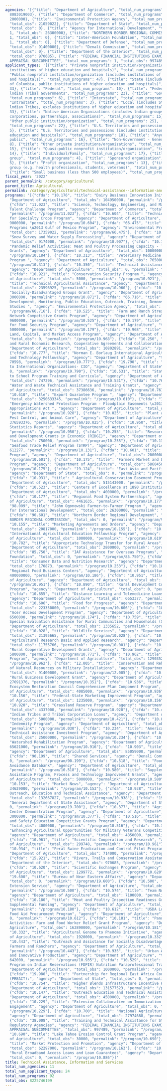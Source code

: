 ```yaml
---
agencies: '[{"title": "Department of Agriculture", "total_num_programs": 77, "total_obs":
  8083019003}, {"title": "Department of Commerce", "total_num_programs": 1, "total_obs":
  2000000}, {"title": "Environmental Protection Agency", "total_num_programs": 2,
  "total_obs": 21059022}, {"title": "Department of State", "total_num_programs": 5,
  "total_obs": 0}, {"title": "Agency for International Development", "total_num_programs":
  1, "total_obs": 26300000}, {"title": "NORTHERN BORDER REGIONAL COMMISSION", "total_num_programs":
  1, "total_obs": 0}, {"title": "Inter-American Foundation", "total_num_programs":
  1, "total_obs": 0}, {"title": "Department of Defense", "total_num_programs": 1,
  "total_obs": 91400000}, {"title": "Denali Commission", "total_num_programs": 1,
  "total_obs": 0}, {"title": "Department of the Interior", "total_num_programs": 1,
  "total_obs": 970685}, {"title": "FEDERAL FINANCIAL INSTITUTIONS EXAMINATION COUNCIL
  APPRAISAL SUBCOMMITTEE", "total_num_programs": 1, "total_obs": 997489}]'
applicant_types: '[{"title": "Private nonprofit institution/organization (includes
  institutions of higher education and hospitals)", "total_num_programs": 42}, {"title":
  "Public nonprofit institution/organization (includes institutions of higher education
  and hospitals)", "total_num_programs": 47}, {"title": "State (includes District
  of Columbia, public institutions of higher education and hospitals)", "total_num_programs":
  33}, {"title": "Federal", "total_num_programs": 10}, {"title": "Federally Recognized
  lndian Tribal Governments", "total_num_programs": 23}, {"title": "Government - General",
  "total_num_programs": 6}, {"title": "Interstate", "total_num_programs": 5}, {"title":
  "Intrastate", "total_num_programs": 3}, {"title": "Local (includes State-designated
  lndian Tribes, excludes institutions of higher education and hospitals", "total_num_programs":
  33}, {"title": "Native American Organizations (includes lndian groups, cooperatives,
  corporations, partnerships, associations)", "total_num_programs": 15}, {"title":
  "Other public institution/organization", "total_num_programs": 25}, {"title": "State",
  "total_num_programs": 22}, {"title": "U.S. Territories and possessions", "total_num_programs":
  5}, {"title": "U.S. Territories and possessions (includes institutions of higher
  education and hospitals)", "total_num_programs": 18}, {"title": "Anyone/general
  public", "total_num_programs": 16}, {"title": "Non-Government - General", "total_num_programs":
  8}, {"title": "Other private institutions/organizations", "total_num_programs":
  15}, {"title": "Quasi-public nonprofit institution/organization", "total_num_programs":
  14}, {"title": "Individual/Family", "total_num_programs": 17}, {"title": "Minority
  group", "total_num_programs": 4}, {"title": "Sponsored organization", "total_num_programs":
  5}, {"title": "Profit organization", "total_num_programs": 13}, {"title": "Specialized
  group (e.g. health professionals, students, veterans)", "total_num_programs": 9},
  {"title": "Small business (less than 500 employees)", "total_num_programs": 5}]'
fiscal_year: '2022'
parent_permalink: /category/agricultural
parent_title: Agricultural
permalink: /category/agricultural/technical-assistance--information-and-services
programs: '[{"cfda": "10.176", "title": "Dairy Business Innovation Initiatives", "agency":
  "Department of Agriculture", "total_obs": 104950000, "permalink": "/program/10.176"},
  {"cfda": "11.023", "title": "Science, Technology, Engineering, and Mathematics (STEM)
  Talent Challenge Program", "agency": "Department of Commerce", "total_obs": 2000000,
  "permalink": "/program/11.023"}, {"cfda": "10.604", "title": "Technical Assistance
  for Specialty Crops Program", "agency": "Department of Agriculture", "total_obs":
  9000000, "permalink": "/program/10.604"}, {"cfda": "66.475", "title": "Geographic
  Programs \u2013 Gulf of Mexico Program", "agency": "Environmental Protection Agency",
  "total_obs": 17359022, "permalink": "/program/66.475"}, {"cfda": "10.907", "title":
  "Snow Survey and Water Supply Forecasting", "agency": "Department of Agriculture",
  "total_obs": 9174000, "permalink": "/program/10.907"}, {"cfda": "10.184", "title":
  "Pandemic Relief Activities: Meat and Poultry Processing Capacity - Technical Assistance
  Grants", "agency": "Department of Agriculture", "total_obs": 10000000, "permalink":
  "/program/10.184"}, {"cfda": "10.313", "title": "Veterinary Medicine Loan Repayment
  Program ", "agency": "Department of Agriculture", "total_obs": 7650000, "permalink":
  "/program/10.313"}, {"cfda": "10.350", "title": "Technical Assistance to Cooperatives",
  "agency": "Department of Agriculture", "total_obs": 0, "permalink": "/program/10.350"},
  {"cfda": "10.921", "title": "Conservation Security Program ", "agency": "Department
  of Agriculture", "total_obs": 5000, "permalink": "/program/10.921"}, {"cfda": "10.960",
  "title": "Technical Agricultural Assistance", "agency": "Department of Agriculture",
  "total_obs": 23596925, "permalink": "/program/10.960"}, {"cfda": "10.871", "title":
  "Socially-Disadvantaged Groups Grant", "agency": "Department of Agriculture", "total_obs":
  3000000, "permalink": "/program/10.871"}, {"cfda": "66.716", "title": "Research,
  Development, Monitoring, Public Education, Outreach, Training, Demonstrations, and
  Studies ", "agency": "Environmental Protection Agency", "total_obs": 3700000, "permalink":
  "/program/66.716"}, {"cfda": "10.525", "title": "Farm and Ranch Stress Assistance
  Network Competitive Grants Program", "agency": "Department of Agriculture", "total_obs":
  9600000, "permalink": "/program/10.525"}, {"cfda": "10.179", "title": "Micro-Grants
  for Food Security Program", "agency": "Department of Agriculture", "total_obs":
  5000000, "permalink": "/program/10.179"}, {"cfda": "10.968", "title": "Increasing
  Land, Capital, and Market Access Program", "agency": "Department of Agriculture",
  "total_obs": 0, "permalink": "/program/10.968"}, {"cfda": "10.250", "title": "Agricultural
  and Rural Economic Research, Cooperative Agreements and Collaborations", "agency":
  "Department of Agriculture", "total_obs": 10802891, "permalink": "/program/10.250"},
  {"cfda": "10.777", "title": "Norman E. Borlaug International Agricultural Science
  and Technology Fellowship", "agency": "Department of Agriculture", "total_obs":
  70598, "permalink": "/program/10.777"}, {"cfda": "19.790", "title": "Contributions
  to International Organizations- CIO", "agency": "Department of State", "total_obs":
  0, "permalink": "/program/19.790"}, {"cfda": "10.531", "title": "State Agency: Farm
  to School Program Training and Curricula", "agency": "Department of Agriculture",
  "total_obs": 747296, "permalink": "/program/10.531"}, {"cfda": "10.761", "title":
  "Water and Waste Technical Assistance and Training Grants", "agency": "Department
  of Agriculture", "total_obs": 37386636, "permalink": "/program/10.761"}, {"cfda":
  "10.610", "title": "Export Guarantee Program ", "agency": "Department of Agriculture",
  "total_obs": 3250633345, "permalink": "/program/10.610"}, {"cfda": "10.928", "title":
  "Emergency Watershed Protection Program - Floodplain Easements \u2013 Disaster Relief
  Appropriations Act ", "agency": "Department of Agriculture", "total_obs": 1285405000,
  "permalink": "/program/10.928"}, {"cfda": "10.025", "title": "Plant and Animal Disease,
  Pest Control, and Animal Care", "agency": "Department of Agriculture", "total_obs":
  376593376, "permalink": "/program/10.025"}, {"cfda": "10.950", "title": "Agricultural
  Statistics Reports", "agency": "Department of Agriculture", "total_obs": 200077000,
  "permalink": "/program/10.950"}, {"cfda": "10.255", "title": "Research Innovation
  and Development Grants in Economic (RIDGE)", "agency": "Department of Agriculture",
  "total_obs": 750000, "permalink": "/program/10.255"}, {"cfda": "10.131", "title":
  "Seafood Trade Relief Program (STRP)", "agency": "Department of Agriculture", "total_obs":
  612277, "permalink": "/program/10.131"}, {"cfda": "10.601", "title": "Market Access
  Program", "agency": "Department of Agriculture", "total_obs": 200000000, "permalink":
  "/program/10.601"}, {"cfda": "10.175", "title": "Farmers Market and Local Food Promotion
  Program", "agency": "Department of Agriculture", "total_obs": 58604500, "permalink":
  "/program/10.175"}, {"cfda": "19.124", "title": "East Asia and Pacific Grants Program",
  "agency": "Department of State", "total_obs": 0, "permalink": "/program/19.124"},
  {"cfda": "10.931", "title": " Agricultural Conservation Easement Program ", "agency":
  "Department of Agriculture", "total_obs": 515143000, "permalink": "/program/10.931"},
  {"cfda": "10.523", "title": "Centers of Excellence at 1890 Institutions", "agency":
  "Department of Agriculture", "total_obs": 4000000, "permalink": "/program/10.523"},
  {"cfda": "10.177", "title": "Regional Food System Partnerships", "agency": "Department
  of Agriculture", "total_obs": 4461635, "permalink": "/program/10.177"}, {"cfda":
  "98.009", "title": "John Ogonowski Farmer-to-Farmer Program ", "agency": "Agency
  for International Development", "total_obs": 26300000, "permalink": "/program/98.009"},
  {"cfda": "90.601", "title": "Northern Border Regional Development", "agency": "NORTHERN
  BORDER REGIONAL COMMISSION", "total_obs": 0, "permalink": "/program/90.601"}, {"cfda":
  "10.155", "title": "Marketing Agreements and Orders", "agency": "Department of Agriculture",
  "total_obs": 20817000, "permalink": "/program/10.155"}, {"cfda": "10.619", "title":
  "International Agricultural Education Fellowship Program", "agency": "Department
  of Agriculture", "total_obs": 1000000, "permalink": "/program/10.619"}, {"cfda":
  "10.782", "title": "Appropriate Technology Transfer for Rural Areas", "agency":
  "Department of Agriculture", "total_obs": 2800000, "permalink": "/program/10.782"},
  {"cfda": "85.750", "title": "IAF Assistance for Overseas Programs", "agency": "Inter-American
  Foundation", "total_obs": 0, "permalink": "/program/85.750"}, {"cfda": "10.253",
  "title": "Consumer Data and Nutrition Research", "agency": "Department of Agriculture",
  "total_obs": 170873, "permalink": "/program/10.253"}, {"cfda": "10.186", "title":
  "Regional Food Business Centers", "agency": "Department of Agriculture", "total_obs":
  400000000, "permalink": "/program/10.186"}, {"cfda": "10.951", "title": "Census
  of Agriculture", "agency": "Department of Agriculture", "total_obs": 25699000, "permalink":
  "/program/10.951"}, {"cfda": "10.890", "title": "Rural Development Cooperative Agreement
  Program", "agency": "Department of Agriculture", "total_obs": 0, "permalink": "/program/10.890"},
  {"cfda": "10.855", "title": "Distance Learning and Telemedicine Loans and Grants",
  "agency": "Department of Agriculture", "total_obs": 6653377, "permalink": "/program/10.855"},
  {"cfda": "10.606", "title": "Food for Progress", "agency": "Department of Agriculture",
  "total_obs": 223350000, "permalink": "/program/10.606"}, {"cfda": "10.174", "title":
  "Acer Access Development Program", "agency": "Department of Agriculture", "total_obs":
  6500000, "permalink": "/program/10.174"}, {"cfda": "10.759", "title": "Part 1774
  Special Evaluation Assistance for Rural Communities and Households (SEARCH)", "agency":
  "Department of Agriculture", "total_obs": 1335652, "permalink": "/program/10.759"},
  {"cfda": "10.028", "title": "Wildlife Services", "agency": "Department of Agriculture",
  "total_obs": 21395665, "permalink": "/program/10.028"}, {"cfda": "10.001", "title":
  "Agricultural Research Basic and Applied Research", "agency": "Department of Agriculture",
  "total_obs": 11755766, "permalink": "/program/10.001"}, {"cfda": "10.771", "title":
  "Rural Cooperative Development Grants", "agency": "Department of Agriculture", "total_obs":
  5800000, "permalink": "/program/10.771"}, {"cfda": "10.962", "title": "Cochran Fellowship
  Program", "agency": "Department of Agriculture", "total_obs": 1290352, "permalink":
  "/program/10.962"}, {"cfda": "12.005", "title": "Conservation and Rehabilitation
  of Natural Resources on Military Installations", "agency": "Department of Defense",
  "total_obs": 91400000, "permalink": "/program/12.005"}, {"cfda": "10.351", "title":
  "Rural Business Development Grant", "agency": "Department of Agriculture", "total_obs":
  27691376, "permalink": "/program/10.351"}, {"cfda": "10.936", "title": "Gulf Coast
  Ecosystem Restoration Council Comprehensive Plan Component Program", "agency": "Department
  of Agriculture", "total_obs": 4085000, "permalink": "/program/10.936"}, {"cfda":
  "10.156", "title": "Federal-State Marketing Improvement Program", "agency": "Department
  of Agriculture", "total_obs": 1235000, "permalink": "/program/10.156"}, {"cfda":
  "10.920", "title": "Grassland Reserve Program", "agency": "Department of Agriculture",
  "total_obs": 4337000, "permalink": "/program/10.920"}, {"cfda": "10.421", "title":
  "Indian Tribes and Tribal Corporation Loans", "agency": "Department of Agriculture",
  "total_obs": 5000000, "permalink": "/program/10.421"}, {"cfda": "10.030", "title":
  "Indemnity Program", "agency": "Department of Agriculture", "total_obs": 2687888,
  "permalink": "/program/10.030"}, {"cfda": "10.234", "title": "American Rescue Plan
  Technical Assistance Investment Program", "agency": "Department of Agriculture",
  "total_obs": 25000000, "permalink": "/program/10.234"}, {"cfda": "10.916", "title":
  "Watershed Rehabilitation Program", "agency": "Department of Agriculture", "total_obs":
  65621000, "permalink": "/program/10.916"}, {"cfda": "10.903", "title": "Soil Survey",
  "agency": "Department of Agriculture", "total_obs": 85059000, "permalink": "/program/10.903"},
  {"cfda": "90.199", "title": "Shared Services", "agency": "Denali Commission", "total_obs":
  0, "permalink": "/program/90.199"}, {"cfda": "10.518", "title": "Food Animal Residue
  Avoidance Databank", "agency": "Department of Agriculture", "total_obs": 2500000,
  "permalink": "/program/10.518"}, {"cfda": "10.580", "title": "Supplemental Nutrition
  Assistance Program, Process and Technology Improvement Grants", "agency": "Department
  of Agriculture", "total_obs": 5000000, "permalink": "/program/10.580"}, {"cfda":
  "10.153", "title": "Market News", "agency": "Department of Agriculture", "total_obs":
  34629000, "permalink": "/program/10.153"}, {"cfda": "10.938", "title": "Conservation
  Outreach, Education and Technical Assistance", "agency": "Department of Agriculture",
  "total_obs": 132667827, "permalink": "/program/10.938"}, {"cfda": "19.700", "title":
  "General Department of State Assistance", "agency": "Department of State", "total_obs":
  0, "permalink": "/program/19.700"}, {"cfda": "10.377", "title": "Agriculture Innovation
  Center Demonstration Program", "agency": "Department of Agriculture", "total_obs":
  3000000, "permalink": "/program/10.377"}, {"cfda": "10.516", "title": "Rural Health
  and Safety Education Competitive Grants Program", "agency": "Department of Agriculture",
  "total_obs": 4000000, "permalink": "/program/10.516"}, {"cfda": "10.334", "title":
  "Enhancing Agricultural Opportunities for Military Veterans Competitive Grants Program",
  "agency": "Department of Agriculture", "total_obs": 4850000, "permalink": "/program/10.334"},
  {"cfda": "10.961", "title": "Scientific Cooperation and Research", "agency": "Department
  of Agriculture", "total_obs": 299748, "permalink": "/program/10.961"}, {"cfda":
  "10.934", "title": "Feral Swine Eradication and Control Pilot Program", "agency":
  "Department of Agriculture", "total_obs": 714000, "permalink": "/program/10.934"},
  {"cfda": "15.921", "title": "Rivers, Trails and Conservation Assistance", "agency":
  "Department of the Interior", "total_obs": 970685, "permalink": "/program/15.921"},
  {"cfda": "10.620", "title": "Scientific Exchanges Program", "agency": "Department
  of Agriculture", "total_obs": 1299772, "permalink": "/program/10.620"}, {"cfda":
  "19.600", "title": "Bureau of Near Eastern Affairs", "agency": "Department of State",
  "total_obs": 0, "permalink": "/program/19.600"}, {"cfda": "10.500", "title": "Cooperative
  Extension Service", "agency": "Department of Agriculture", "total_obs": 303422017,
  "permalink": "/program/10.500"}, {"cfda": "10.574", "title": "Team Nutrition Grants",
  "agency": "Department of Agriculture", "total_obs": 7100000, "permalink": "/program/10.574"},
  {"cfda": "10.180", "title": "Meat and Poultry Inspection Readiness Grants \u2013
  Supplemental Funding", "agency": "Department of Agriculture", "total_obs": 56658000,
  "permalink": "/program/10.180"}, {"cfda": "10.612", "title": "USDA Local and Regional
  Food Aid Procurement Program", "agency": "Department of Agriculture", "total_obs":
  0, "permalink": "/program/10.612"}, {"cfda": "10.181", "title": "Pandemic Relief
  Activities: Farm and Food Worker Relief Grant Program", "agency": "Department of
  Agriculture", "total_obs": 162890000, "permalink": "/program/10.181"}, {"cfda":
  "10.332", "title": "Agricultural Genome to Phenome Initiative", "agency": "Department
  of Agriculture", "total_obs": 1920000, "permalink": "/program/10.332"}, {"cfda":
  "10.443", "title": "Outreach and Assistance for Socially Disadvantaged and Veteran
  Farmers and Ranchers", "agency": "Department of Agriculture", "total_obs": 57500000,
  "permalink": "/program/10.443"}, {"cfda": "10.935", "title": "Urban Agriculture
  and Innovative Production", "agency": "Department of Agriculture", "total_obs":
  642000, "permalink": "/program/10.935"}, {"cfda": "10.529", "title": "Food Distribution
  Program on Indian Reservations (FDPIR) Nutrition Paraprofessional Training", "agency":
  "Department of Agriculture", "total_obs": 1000000, "permalink": "/program/10.529"},
  {"cfda": "19.980", "title": "Partnership for Regional East Africa Counterterrorism
  (PREACT):", "agency": "Department of State", "total_obs": 0, "permalink": "/program/19.980"},
  {"cfda": "10.754", "title": "Higher Blends Infrastructure Incentive Program", "agency":
  "Department of Agriculture", "total_obs": 131577523, "permalink": "/program/10.754"},
  {"cfda": "10.147", "title": "Outreach Education and Technical Assistance", "agency":
  "Department of Agriculture", "total_obs": 4500000, "permalink": "/program/10.147"},
  {"cfda": "10.229", "title": "Extension Collaborative on Immunization Teaching &
  Engagement", "agency": "Department of Agriculture", "total_obs": 0, "permalink":
  "/program/10.229"}, {"cfda": "10.700", "title": "National Agricultural Library",
  "agency": "Department of Agriculture", "total_obs": 27974688, "permalink": "/program/10.700"},
  {"cfda": "38.008", "title": "Training and Technical Assistance for State Appraiser
  Regulatory Agencies", "agency": "FEDERAL FINANCIAL INSTITUTIONS EXAMINATION COUNCIL
  APPRAISAL SUBCOMMITTEE", "total_obs": 997489, "permalink": "/program/38.008"}, {"cfda":
  "10.690", "title": "Lake Tahoe Erosion Control Grant Program", "agency": "Department
  of Agriculture", "total_obs": 30000, "permalink": "/program/10.690"}, {"cfda": "10.163",
  "title": "Market Protection and Promotion", "agency": "Department of Agriculture",
  "total_obs": 62297000, "permalink": "/program/10.163"}, {"cfda": "10.886", "title":
  "Rural Broadband Access Loans and Loan Guarantees", "agency": "Department of Agriculture",
  "total_obs": 0, "permalink": "/program/10.886"}]'
title: Technical Assistance, Information and Services
total_num_agencies: 11
total_num_applicant_types: 24
total_num_programs: 92
total_obs: 8225746199
---
```

